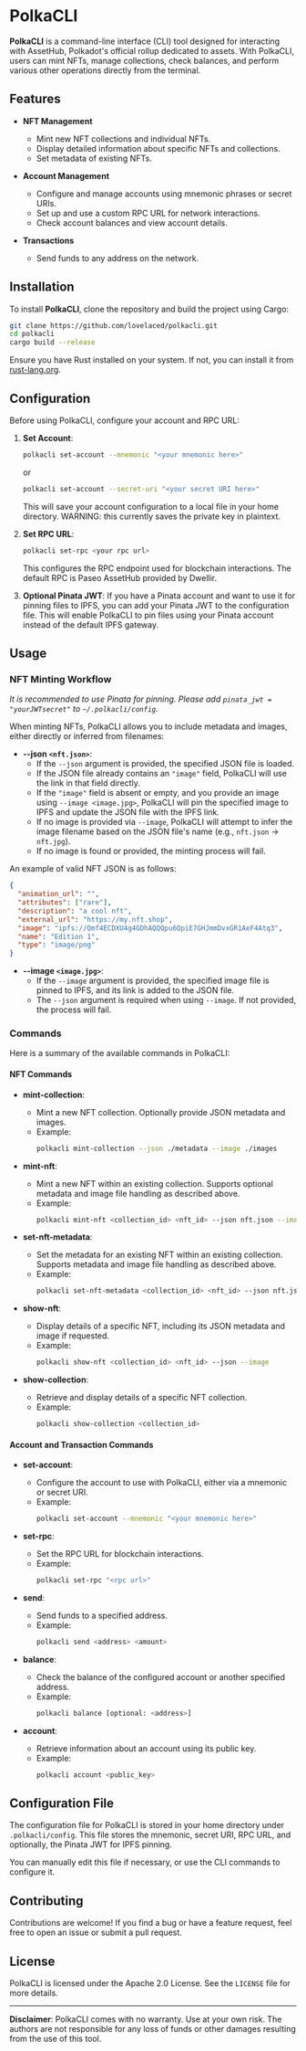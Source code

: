 # PolkaCLI

**PolkaCLI** is a command-line interface (CLI) tool designed for interacting with AssetHub, Polkadot's official rollup dedicated to assets. With PolkaCLI, users can mint NFTs, manage collections, check balances, and perform various other operations directly from the terminal.

## Features

- **NFT Management**
  - Mint new NFT collections and individual NFTs.
  - Display detailed information about specific NFTs and collections.
  - Set metadata of existing NFTs.

- **Account Management**
  - Configure and manage accounts using mnemonic phrases or secret URIs.
  - Set up and use a custom RPC URL for network interactions.
  - Check account balances and view account details.

- **Transactions**
  - Send funds to any address on the network.

## Installation

To install **PolkaCLI**, clone the repository and build the project using Cargo:

```bash
git clone https://github.com/lovelaced/polkacli.git
cd polkacli
cargo build --release
```

Ensure you have Rust installed on your system. If not, you can install it from [rust-lang.org](https://www.rust-lang.org/).

## Configuration

Before using PolkaCLI, configure your account and RPC URL:

1. **Set Account**:
   ```bash
   polkacli set-account --mnemonic "<your mnemonic here>"
   ```
   or
   ```bash
   polkacli set-account --secret-uri "<your secret URI here>"
   ```
   This will save your account configuration to a local file in your home directory. WARNING: this currently saves the private key in plaintext.

2. **Set RPC URL**:
   ```bash
   polkacli set-rpc <your rpc url>
   ```

   This configures the RPC endpoint used for blockchain interactions. The default RPC is Paseo AssetHub provided by Dwellir.

3. **Optional Pinata JWT**:
   If you have a Pinata account and want to use it for pinning files to IPFS, you can add your Pinata JWT to the configuration file. This will enable PolkaCLI to pin files using your Pinata account instead of the default IPFS gateway.

## Usage

### NFT Minting Workflow

*It is recommended to use Pinata for pinning. Please add `pinata_jwt = "yourJWTsecret"` to `~/.polkacli/config`.*

When minting NFTs, PolkaCLI allows you to include metadata and images, either directly or inferred from filenames:

- **--json `<nft.json>`**:
  - If the `--json` argument is provided, the specified JSON file is loaded.
  - If the JSON file already contains an `"image"` field, PolkaCLI will use the link in that field directly.
  - If the `"image"` field is absent or empty, and you provide an image using `--image <image.jpg>`, PolkaCLI will pin the specified image to IPFS and update the JSON file with the IPFS link.
  - If no image is provided via `--image`, PolkaCLI will attempt to infer the image filename based on the JSON file's name (e.g., `nft.json` -> `nft.jpg`).
  - If no image is found or provided, the minting process will fail.

An example of valid NFT JSON is as follows:

```json
{
  "animation_url": "",
  "attributes": ["rare"],
  "description": "a cool nft",
  "external_url": "https://my.nft.shop",
  "image": "ipfs://Qmf4ECDXU4g4GDhAQQQpu6QpiE7GHJmmDvxGR1AeF4Atq3",
  "name": "Edition 1",
  "type": "image/png"
}
```
  
- **--image `<image.jpg>`**:
  - If the `--image` argument is provided, the specified image file is pinned to IPFS, and its link is added to the JSON file.
  - The `--json` argument is required when using `--image`. If not provided, the process will fail.

### Commands

Here is a summary of the available commands in PolkaCLI:

#### NFT Commands

- **mint-collection**:
  - Mint a new NFT collection. Optionally provide JSON metadata and images.
  - Example:
    ```bash
    polkacli mint-collection --json ./metadata --image ./images
    ```

- **mint-nft**:
  - Mint a new NFT within an existing collection. Supports optional metadata and image file handling as described above.
  - Example:
    ```bash
    polkacli mint-nft <collection_id> <nft_id> --json nft.json --image nft.jpg
    ```

- **set-nft-metadata**:
  - Set the metadata for an existing NFT within an existing collection. Supports metadata and image file handling as described above.
  - Example:
    ```bash
    polkacli set-nft-metadata <collection_id> <nft_id> --json nft.json --image nft.jpg
    ```

- **show-nft**:
  - Display details of a specific NFT, including its JSON metadata and image if requested.
  - Example:
    ```bash
    polkacli show-nft <collection_id> <nft_id> --json --image
    ```

- **show-collection**:
  - Retrieve and display details of a specific NFT collection.
  - Example:
    ```bash
    polkacli show-collection <collection_id>
    ```

#### Account and Transaction Commands

- **set-account**:
  - Configure the account to use with PolkaCLI, either via a mnemonic or secret URI.
  - Example:
    ```bash
    polkacli set-account --mnemonic "<your mnemonic here>"
    ```

- **set-rpc**:
  - Set the RPC URL for blockchain interactions.
  - Example:
    ```bash
    polkacli set-rpc "<rpc url>"
    ```

- **send**:
  - Send funds to a specified address.
  - Example:
    ```bash
    polkacli send <address> <amount>
    ```

- **balance**:
  - Check the balance of the configured account or another specified address.
  - Example:
    ```bash
    polkacli balance [optional: <address>]
    ```

- **account**:
  - Retrieve information about an account using its public key.
  - Example:
    ```bash
    polkacli account <public_key>
    ```

## Configuration File

The configuration file for PolkaCLI is stored in your home directory under `.polkacli/config`. This file stores the mnemonic, secret URI, RPC URL, and optionally, the Pinata JWT for IPFS pinning.

You can manually edit this file if necessary, or use the CLI commands to configure it.

## Contributing

Contributions are welcome! If you find a bug or have a feature request, feel free to open an issue or submit a pull request.

## License

PolkaCLI is licensed under the Apache 2.0 License. See the `LICENSE` file for more details.

---

**Disclaimer**: PolkaCLI comes with no warranty. Use at your own risk. The authors are not responsible for any loss of funds or other damages resulting from the use of this tool.
